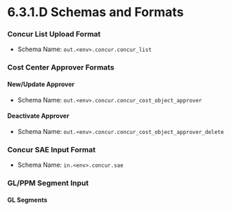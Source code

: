 # 6.3.1.D Schemas and Formats

### Concur List Upload Format

* Schema Name: `out.<env>.concur.concur_list`

[](./concur_list.avsc ':include')

### Cost Center Approver Formats

#### New/Update Approver

* Schema Name: `out.<env>.concur.concur_cost_object_approver`

[](./concur_cost_object_approver.avsc ':include')

#### Deactivate Approver

* Schema Name: `out.<env>.concur.concur_cost_object_approver_delete`

[](./concur_cost_object_approver_delete.avsc ':include')

### Concur SAE Input Format

* Schema Name: `in.<env>.concur.sae`

[](./concur_sae.avsc ':include')

### GL/PPM Segment Input

#### GL Segments

[](../../../6.4%20Support%20Pipelines/6.4.2%20GL-POET%20Segment%20Change%20Extracts//6.4.2.A%20Schemas%20and%20Formats/gl_segment.avsc ':include')
